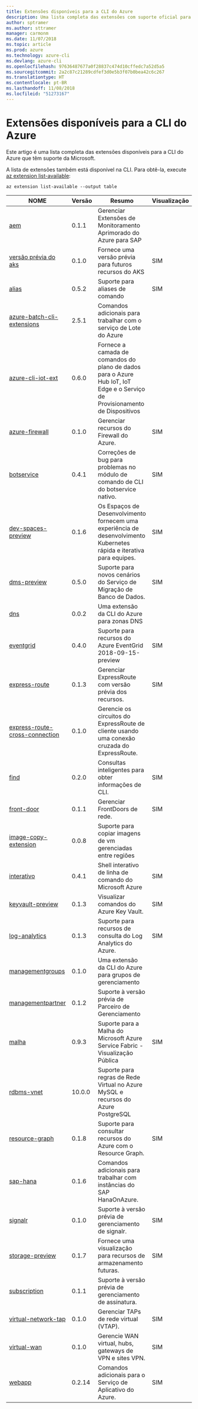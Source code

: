 ```yaml
---
title: Extensões disponíveis para a CLI do Azure
description: Uma lista completa das extensões com suporte oficial para a CLI do Azure.
author: sptramer
ms.author: sttramer
manager: carmonm
ms.date: 11/07/2018
ms.topic: article
ms.prod: azure
ms.technology: azure-cli
ms.devlang: azure-cli
ms.openlocfilehash: 97636487677a0f28837c474d10cffedc7a52d5a5
ms.sourcegitcommit: 2a2c87c21289cdfef3d0e5b3f07b0bea42c6c267
ms.translationtype: HT
ms.contentlocale: pt-BR
ms.lasthandoff: 11/08/2018
ms.locfileid: "51273167"
---
```

# <a name="available-extensions-for-the-azure-cli"></a>Extensões disponíveis para a CLI do Azure

Este artigo é uma lista completa das extensões disponíveis para a CLI do Azure que têm suporte da Microsoft.

A lista de extensões também está disponível na CLI. Para obtê-la, execute [az extension list-available](/cli/azure/extension?view=azure-cli-latest#az-extension-list-available):

```azurecli-interactive
az extension list-available --output table
```

| NOME | Versão | Resumo | Visualização |
|------|---------|---------|---------|
| [aem](https://github.com/Azure/azure-cli-extensions) | 0.1.1 | Gerenciar Extensões de Monitoramento Aprimorado do Azure para SAP |  |
| [versão prévia do aks](https://github.com/Azure/azure-cli-extensions/tree/master/src/aks-preview) | 0.1.0 | Fornece uma versão prévia para futuros recursos do AKS | SIM |
| [alias](https://github.com/Azure/azure-cli-extensions) | 0.5.2 | Suporte para aliases de comando | SIM |
| [azure-batch-cli-extensions](https://github.com/Azure/azure-batch-cli-extensions) | 2.5.1 | Comandos adicionais para trabalhar com o serviço de Lote do Azure |  |
| [azure-cli-iot-ext](https://github.com/azure/azure-iot-cli-extension) | 0.6.0 | Fornece a camada de comandos do plano de dados para o Azure Hub IoT, IoT Edge e o Serviço de Provisionamento de Dispositivos |  |
| [azure-firewall](https://github.com/Azure/azure-cli-extensions/tree/master/src/azure-firewall) | 0.1.0 | Gerenciar recursos do Firewall do Azure. | SIM |
| [botservice](https://github.com/Azure/azure-cli-extensions) | 0.4.1 | Correções de bug para problemas no módulo de comando de CLI do botservice nativo. | SIM |
| [dev-spaces-preview](https://github.com/Azure/azure-cli-extensions) | 0.1.6 | Os Espaços de Desenvolvimento fornecem uma experiência de desenvolvimento Kubernetes rápida e iterativa para equipes. | SIM |
| [dms-preview](https://github.com/Azure/azure-cli-extensions/tree/master/src/dms-preview) | 0.5.0 | Suporte para novos cenários do Serviço de Migração de Banco de Dados. | SIM |
| [dns](https://github.com/Azure/azure-cli-extensions) | 0.0.2 | Uma extensão da CLI do Azure para zonas DNS |  |
| [eventgrid](https://github.com/Azure/azure-cli-extensions) | 0.4.0 | Suporte para recursos do Azure EventGrid 2018-09-15-preview | SIM |
| [express-route](https://github.com/Azure/azure-cli-extensions/tree/master/src/express-route) | 0.1.3 | Gerenciar ExpressRoute com versão prévia dos recursos. | SIM |
| [express-route-cross-connection](https://github.com/Azure/azure-cli-extensions/tree/master/src/express-route-cross-connection) | 0.1.0 | Gerencie os circuitos do ExpressRoute de cliente usando uma conexão cruzada do ExpressRoute. |  |
| [find](https://github.com/Azure/azure-cli-extensions/tree/master/src/find) | 0.2.0 | Consultas inteligentes para obter informações de CLI. | SIM |
| [front-door](https://github.com/Azure/azure-cli-extensions/tree/master/src/front-door) | 0.1.1 | Gerenciar FrontDoors de rede. | SIM |
| [image-copy-extension](https://github.com/Azure/azure-cli-extensions) | 0.0.8 | Suporte para copiar imagens de vm gerenciadas entre regiões |  |
| [interativo](https://github.com/Azure/azure-cli) | 0.4.1 | Shell interativo de linha de comando do Microsoft Azure | SIM |
| [keyvault-preview](https://github.com/Azure/azure-keyvault-cli-extension) | 0.1.3 | Visualizar comandos do Azure Key Vault. | SIM |
| [log-analytics](https://github.com/Azure/azure-cli-extensions/tree/master/src/log-analytics) | 0.1.3 | Suporte para recursos de consulta do Log Analytics do Azure. | SIM |
| [managementgroups](https://github.com/Azure/azure-cli-extensions) | 0.1.0 | Uma extensão da CLI do Azure para grupos de gerenciamento |  |
| [managementpartner](https://github.com/Azure/azure-cli-extensions) | 0.1.2 | Suporte à versão prévia de Parceiro de Gerenciamento |  |
| [malha](https://github.com/Azure/azure-cli-extensions) | 0.9.3 | Suporte para a Malha do Microsoft Azure Service Fabric - Visualização Pública | SIM |
| [rdbms-vnet](https://github.com/Azure/azure-cli-extensions) | 10.0.0 | Suporte para regras de Rede Virtual no Azure MySQL e recursos do Azure PostgreSQL |  |
| [resource-graph](https://github.com/Azure/azure-cli-extensions/tree/master/src/resource-graph) | 0.1.8 | Suporte para consultar recursos do Azure com o Resource Graph. | SIM |
| [sap-hana](https://github.com/Azure/azure-hanaonazure-cli-extension) | 0.1.6 | Comandos adicionais para trabalhar com instâncias do SAP HanaOnAzure. |  |
| [signalr](https://github.com/Azure/azure-cli-extensions) | 0.1.0 | Suporte à versão prévia de gerenciamento de signalr. | SIM |
| [storage-preview](https://github.com/Azure/azure-cli-extensions/tree/master/src/storage-preview) | 0.1.7 | Fornece uma visualização para recursos de armazenamento futuras. | SIM |
| [subscription](https://github.com/Azure/azure-cli-extensions) | 0.1.1 | Suporte à versão prévia de gerenciamento de assinatura. |  |
| [virtual-network-tap](https://github.com/Azure/azure-cli-extensions/tree/master/src/virtual-network-tap) | 0.1.0 | Gerenciar TAPs de rede virtual (VTAP). | SIM |
| [virtual-wan](https://github.com/Azure/azure-cli-extensions/tree/master/src/virtual-wan) | 0.1.0 | Gerencie WAN virtual, hubs, gateways de VPN e sites VPN. | SIM |
| [webapp](https://github.com/Azure/azure-cli-extensions) | 0.2.14 | Comandos adicionais para o Serviço de Aplicativo do Azure. | SIM |
